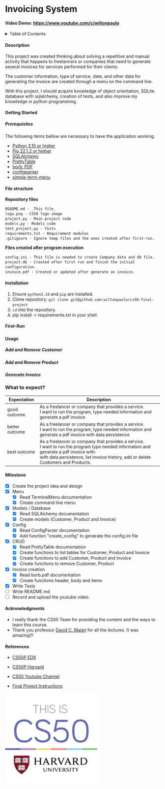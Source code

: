 # Invoicing System

#### Video Demo: https://www.youtube.com/c/wiltonpaulo

<details>
  <summary>Table of Contents</summary>
  <ol>
    <li><a href="#description">Description</a></li>
    <li>
      <a href="#getting-started">Getting Started</a>
      <ul>
        <li><a href="#prerequisites">Prerequisites</a></li>
        <li><a href="#file-structure">File Structure</a></li>
        <li><a href="#installation">Installation</a></li>
        <li><a href="#first-run">First Run</a></li>
      </ul>
    </li>
    <li><a href="#usage">Usage</a></li>
      <ul>
        <li><a href="#add-and-remove-customer">Add and Remove Customer</a></li>
        <li><a href="#add-and-remove-product">Add and Remove Product</a></li>
        <li><a href="#generate-invoice">Generate Invoice</a></li>
      </ul>
    <li><a href="#what-to-expect">What to expect?</a></li>
    <li><a href="#milestone">Milestone</a></li>
    <li><a href="#references">References</a></li>
    <li><a href="#acknowledgments">Acknowledgments</a></li>
  </ol>
</details>

#### Description

This project was created thinking about solving a repetitive and manual activity that happens to freelancers or companies that need to generate several invoices for services performed for their clients.

The customer information, type of service, date, and other data for generating the invoice are created through a menu on the command line.

With this project, I should acquire knowledge of object orientation, SQLite database with sqlalchemy, creation of tests, and also improve my knowledge in python programming.

#### Getting Started

##### Prerequisites

The following items bellow are necessary to have the application working.

- [Python 3.10 or higher](https://www.python.org/)
- [Pip 22.1.2 or higher](https://pypi.org/project/pip/)
- [SQLAlchemy](https://www.sqlalchemy.org/)
- [PrettyTable](https://pypi.org/project/prettytable/)
- [borb: PDF](https://github.com/jorisschellekens/borb)
- [configparser](https://pypi.org/project/configparser/)
- [simple-term-menu](https://pypi.org/project/simple-term-menu/)

#### File structure

**Repository files**

```
README.md - _This file_
logo.png - CS50 logo image
project.py - Main project code
models.py - Models code
test_project.py - Tests
requirements.txt - Requirement modules
.gitignore - Ignore temp files and the ones created after first-run.
```

**Files created after program execution**

```
config.ini - This file is needed to create Company data and db file.
project.db - Created after first run and finish the initial configuration.
invoice.pdf - Created or updated after generate an invoice.
```

#### Installation

1. Ensure `python3.10` and `pip` are installed.
1. Clone repository: `git clone git@github.com:wiltonpaulo/cs50-final-project`
1. `cd` into the repository.
1. pip install -r requirements.txt in your shell.

##### First-Run

#### Usage

##### Add and Remove Customer

##### Add and Remove Product

##### Generate Invoice

### What to expect?

| Expectation    | Description                                                                                                                                                                                                                       |
| -------------- | --------------------------------------------------------------------------------------------------------------------------------------------------------------------------------------------------------------------------------- |
| good outcome   | As a freelancer or company that provides a service.<br> I want to run the program, type needed information and generate a pdf invoice                                                                                             |
| better outcome | As a freelancer or company that provides a service.<br> I want to run the program, type needed information and generate a pdf invoice with data persistence                                                                       |
| best outcome   | As a freelancer or company that provides a service.<br> I want to run the program type needed information and generate a pdf invoice with:<br> with data persistence, list invoice history, add or delete Customers and Products. |

#### Milestone

- [x] Create the project idea and design
- [x] Menu
  - [x] Read TerminalMenu documentation
  - [x] Create command line menu
- [x] Models / Database
  - [x] Read SQLAlchemy documentation
  - [x] Create models (Customer, Product and Invoice)
- [x] Config
  - [x] Read ConfigParser documentation
  - [x] Add function "create_config" to generate the config.ini file
- [x] CRUD
  - [x] Read PrettyTable documentation
  - [x] Create functions to list tables for Customer, Product and Invoice
  - [x] Create functions to add Customer, Product and Invoice
  - [x] Create functions to remove Customer, Product
- [x] Invoice creation
  - [x] Read borb.pdf documentation
  - [x] Create functions header, body and items
- [x] Write Tests
- [ ] Write README.md
- [ ] Record and upload the youtube video.

#### Acknowledgments

- I really thank the CS50 Team for providing the content and the ways to learn this course.
- Thank you professor [David C. Malan](https://github.com/dmalan) for all the lectures. It was amazing!!!

#### References

- [CS50P EDX](https://www.edx.org/course/cs50s-introduction-to-programming-with-python)

- [CS50P Harvard](https://cs50.harvard.edu/python/2022/)
- [CS50 Youtube Channel](https://www.youtube.com/c/cs50)

- [Final Project Instructions](https://cs50.harvard.edu/python/2022/project/)

![logo cs50](logo.png)
